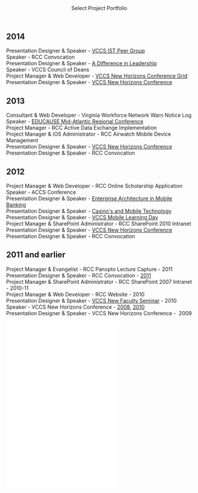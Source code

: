 <section id="portfolio" class="portfolio">
<header>Select Project Portfolio</header>
<article>
<div class="left-col">
<h2>2014</h2>
<p>Presentation Designer &amp; Speaker - <a title="How I Gamified My Classroom" href="http://www.slideshare.net/profmikegreene/how-i-gamified-my-classroom" target="_blank">VCCS IST Peer Group</a><br />
 Speaker - RCC Convocation<br />
 Presentation Designer &amp; Speaker - <a title="A Difference in Leadership - RCC's Dean of Technology &amp; Learning Resources" href="http://www.slideshare.net/profmikegreene/presentation-38913501" target="_blank">A Difference in Leadership</a><br />
 Speaker - VCCS Council of Deans<br />
 Project Manager &amp; Web Developer - <a href="http://nhweb.vccs.edu/nh14/session/grid/" target="_blank">VCCS New Horizons Conference Grid</a><br />
 Presentation Designer &amp; Speaker - <a title="Free google tools to upgrade your student engagement" href="http://www.slideshare.net/profmikegreene/free-google-tools-to-upgrade-your-student-engagement" target="_blank">VCCS New Horizons Conference</a></p>
<h2>2013</h2>
<p>Consultant &amp; Web Developer - Virginia Workforce Network Warn Notice Log<br />
 Speaker - <a title="Where's My Stuff? In the Portal!" href="http://www.slideshare.net/profmikegreene/wheres-my-stuff-in-the-portal" target="_blank">EDUCAUSE Mid-Atlantic Regional Conference</a><br />
 Project Manager - RCC Active Data Exchange Implementation<br />
 Project Manager &amp; iOS Administrator - RCC Airwatch Mobile Device Management<br />
 Presentation Designer &amp; Speaker - <a title="5 Realities of 21st Century Living" href="http://www.slideshare.net/profmikegreene/5-realities-of-21st-century-living-33625768" target="_blank">VCCS New Horizons Conference</a><br />
 Presentation Designer &amp; Speaker - RCC Convocation</p>
<h2>2012</h2>
<p>Project Manager &amp; Web Developer - RCC Online Scholarship Application<br />
 Speaker - ACCS Conference<br />
 Presentation Designer &amp; Speaker - <a title="Bank of America Case Study - Enterprise Architecture in Mobile Banking" href="http://www.slideshare.net/profmikegreene/bank-of-america-case-study-enterprise-architecture-in-mobile-banking" target="_blank">Enterprise Architecture in Mobile Banking</a><br />
 Presentation Designer &amp; Speaker - <a title="Casino's and Mobile Technology" href="http://www.slideshare.net/profmikegreene/het-casinos-and-mobile-technology" target="_blank">Casino's and Mobile Technology</a><br />
 Presentation Designer &amp; Speaker - <a title="iPad Best Practices" href="http://www.slideshare.net/profmikegreene/ipad-best-practices">VCCS Mobile Learning Day</a><br />
 Project Manager &amp; SharePoint Administrator - RCC SharePoint 2010 Intranet<br />
 Presentation Designer &amp; Speaker - <a title="A Full House Approach to iPads" href="http://www.slideshare.net/profmikegreene/a-full-house-approach-to-ipads" target="_blank">VCCS New Horizons Conference</a><br />
 Presentation Designer &amp; Speaker - RCC Convocation</p>
<h2>2011 and earlier</h2>
<p>Project Manager &amp; Evangelist - RCC Panopto Lecture Capture - 2011<br />
 Presentation Designer &amp; Speaker - RCC Convocation - <a title="RCC iPad user group" href="http://www.slideshare.net/profmikegreene/rcc-ipad-user-group-9632956" target="_blank">2011</a><br />
 Project Manager &amp; SharePoint Administrator - RCC SharePoint 2007 Intranet - 2010-11<br />
 Project Manager &amp; Web Developer - RCC Website - 2010<br />
 Presentation Designer &amp; Speaker - <a title="Presentation Enlightenment" href="http://www.slideshare.net/profmikegreene/presentation-enlightenment" target="_blank">VCCS New Faculty Seminar</a> - 2010<br />
 Speaker - VCCS New Horizons Conference - <a title="Keeping Up with the Jetsons, Teaching with Emerging Technologies" href="http://www.slideshare.net/profmikegreene/jetsons-newhoizons2008" target="_blank">2008</a>, <a title="What’s Under the RCC Microsoft SharePoint Umbrella?" href="http://www.slideshare.net/profmikegreene/whats-under-the-rcc-share-point-umbrella2" target="_blank">2010</a><br />
 Presentation Designer &amp; Speaker - VCCS New Horizons Conference -  2009</p>
</div>
<div class="right-col">
<div class="embed-container embed-container-slideshare"><iframe src="//www.slideshare.net/slideshow/embed_code/38913501?rel=0" width="300" height="150" frameborder="0" marginwidth="0" marginheight="0" scrolling="no" allowfullscreen="allowfullscreen"> </iframe></div>
<div class="embed-container embed-container-slideshare"><iframe src="//www.slideshare.net/slideshow/embed_code/33625432?rel=0" width="300" height="150" frameborder="0" marginwidth="0" marginheight="0" scrolling="no" allowfullscreen="allowfullscreen"> </iframe></div>
<div class="embed-container"><iframe src="//www.youtube.com/embed/rNDsuhxiEb8" width="300" height="150" frameborder="0" allowfullscreen="allowfullscreen"></iframe></div>
</div>
</article>
<p class="clear"> </p>
</section>